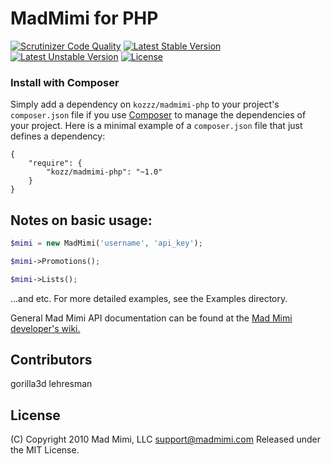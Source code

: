 # MadMimi for PHP
[![Scrutinizer Code Quality](https://scrutinizer-ci.com/g/urakozz/madmimi-php/badges/quality-score.png?b=master)](https://scrutinizer-ci.com/g/urakozz/madmimi-php/?branch=master)
[![Latest Stable Version](https://poser.pugx.org/kozz/madmimi-php/v/stable.svg)](https://packagist.org/packages/kozz/madmimi-php)
[![Latest Unstable Version](https://poser.pugx.org/kozz/madmimi-php/v/unstable.svg)](https://packagist.org/packages/kozz/madmimi-php)
[![License](http://img.shields.io/packagist/l/kozz/madmimi-php.svg)](https://packagist.org/packages/kozz/madmimi-php)

### Install with Composer

Simply add a dependency on `kozzz/madmimi-php` to your project's `composer.json` file if you use [Composer](http://getcomposer.org/) to manage the dependencies of your project. Here is a minimal example of a `composer.json` file that just defines a dependency:

    {
        "require": {
            "kozz/madmimi-php": "~1.0"
        }
    }


## Notes on basic usage:

```php
$mimi = new MadMimi('username', 'api_key');

$mimi->Promotions();

$mimi->Lists();
```

...and etc. For more detailed examples, see the Examples directory.

General Mad Mimi API documentation can be found at the [Mad Mimi developer's wiki.](http://madmimi.com/developer)

## Contributors
gorilla3d
lehresman

## License
(C) Copyright 2010 Mad Mimi, LLC <support@madmimi.com>
Released under the MIT License.
